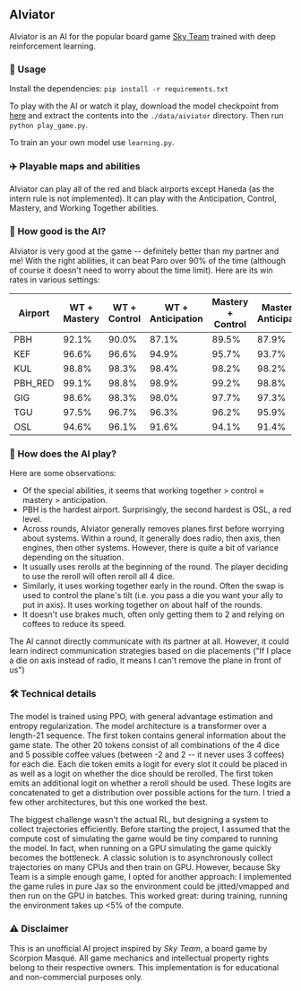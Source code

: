## AIviator
AIviator is an AI for the popular board game
[Sky Team](https://boardgamegeek.com/boardgame/373106/sky-team) trained with deep reinforcement
learning.

### 🚀 Usage
Install the dependencies: `pip install -r requirements.txt`

To play with the AI or watch it play, download the model checkpoint from [here](https://drive.google.com/file/d/14RZzMjbelV9ex1-3GVBN-87UWBRagl56/view?usp=sharing) and extract the contents into the `./data/aiviator` directory. Then run `python play_game.py`.

To train an your own model use `learning.py`.

### ✈️ Playable maps and abilities
AIviator can play all of the red and black airports except Haneda (as the intern rule is not
implemented). It can play with the Anticipation, Control, Mastery, and Working Together abilities.

### 🤖 How good is the AI?
AIviator is very good at the game -- definitely better than my partner and me! With the right abilities, it can beat Paro over 90% of the time (although of course it doesn't need to worry about the time limit). Here are its win rates in various settings:

| Airport  | WT + Mastery | WT + Control | WT + Anticipation | Mastery + Control | Mastery + Anticipation | Anticipation + Control |
|----------|----------------------------|-----------------------------|----------------------------------|-------------------|------------------------|-------------------------|
| PBH      | 92.1%                      | 90.0%                       | 87.1%                            | 89.5%             | 87.9%                  | 84.8%                   |
| KEF      | 96.6%                      | 96.6%                       | 94.9%                            | 95.7%             | 93.7%                  | 94.0%                   |
| KUL      | 98.8%                      | 98.3%                       | 98.4%                            | 98.2%             | 98.2%                  | 97.4%                   |
| PBH_RED  | 99.1%                      | 98.8%                       | 98.9%                            | 99.2%             | 98.8%                  | 98.8%                   |
| GIG      | 98.6%                      | 98.3%                       | 98.0%                            | 97.7%             | 97.3%                  | 96.7%                   |
| TGU      | 97.5%                      | 96.7%                       | 96.3%                            | 96.2%             | 95.9%                  | 95.5%                   |
| OSL      | 94.6%                      | 96.1%                       | 91.6%                            | 94.1%             | 91.4%                  | 91.9%                   |


### 🧠 How does the AI play?
Here are some observations:
* Of the special abilities, it seems that working together > control ≈ mastery > anticipation.
* PBH is the hardest airport. Surprisingly, the second hardest is OSL, a red level.
* Across rounds, AIviator generally removes planes first before worrying about systems.
  Within a round, it generally does radio, then axis, then engines, then other systems. However,
  there is quite a bit of variance depending on the situation.
* It usually uses rerolls at the beginning of the round. The player deciding to use the reroll
  will often reroll all 4 dice.
* Similarly, it uses working together early in the round.
  Often the swap is used to control the plane's tilt (i.e. you pass a die you want your
  ally to put in axis). It uses working together on about half of the rounds.
* It doesn't use brakes much, often only getting them to 2 and relying on coffees to reduce its
  speed.

The AI cannot directly communicate with its partner at all. However, it could learn indirect communication strategies based on die placements ("If I place a die on axis instead of radio, it means I can't remove the plane in front of us")

### 🛠 Technical details
The model is trained using PPO, with general advantage estimation and entropy regularization. The model architecture is a transformer over a length-21 sequence. The first token contains general information about the game state. The other 20 tokens consist of all combinations of the 4 dice and 5 possible coffee values (between -2 and 2 -- it never uses 3 coffees) for each die. Each die token emits a logit for every slot it could be placed in as well as a logit on whether the dice should be rerolled. The first token emits an additional logit on whether a reroll should be used. These logits are concatenated to get a distribution over possible actions for the turn. I tried a few other architectures, but this one worked the best.

The biggest challenge wasn't the actual RL, but designing a system to collect trajectories efficiently. Before starting the project, I assumed that the compute cost of simulating the game would be tiny compared to running the model. In fact, when running on a GPU simulating the game quickly becomes the bottleneck. A classic solution is to asynchronously collect trajectories on many CPUs and then train on GPU. However, because Sky Team is a simple enough game, I opted for another approach: I implemented the game rules in pure Jax so the environment could be jitted/vmapped and then run on the GPU in batches. This worked great: during training, running the environment takes up <5% of the compute.

### ⚠️ Disclaimer
This is an unofficial AI project inspired by *Sky Team*, a board game by Scorpion Masqué.
All game mechanics and intellectual property rights belong to their respective owners.
This implementation is for educational and non-commercial purposes only.